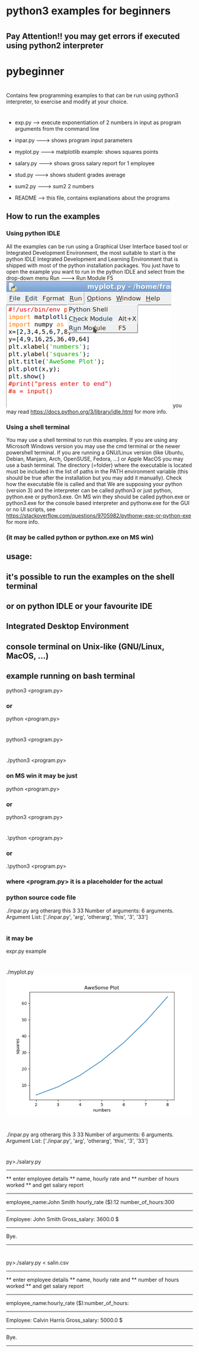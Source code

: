 # ##################################
# python3 examples for beginners  ##
# ##################################

## Pay Attention!! you may get errors if executed using python2 interpreter

# pybeginner
# ##################################
Contains few programming examples to that can be run 
using python3 interpreter, to exercise and modify at your choice.
# ##################################

- exp.py --> execute exponentiation of 2 numbers in input
              as program arguments from the command line
- inpar.py ---> shows program input parameters

- myplot.py ---> matplotlib example: shows squares points

- salary.py ---> shows gross salary report for 1 employee

- stud.py ---> shows student grades average

- sum2.py ---> sum2 2 numbers

- README --> this file, contains explanations about the programs
## How to run the examples
### Using python IDLE
All the examples can be run using a Graphical User Interface
based tool or Integrated Development Environment, the most
suitable to start is the python IDLE Integrated Development and Learning Environment
that is shipped with most of the python installation packages.
You just have to open the example you want to run in the python IDLE
and select from the drop-down menu Run ---> Run Module F5
![run example in python IDLE](howtorun.png "how to run an example in the python IDLE Integrated and Learning Environment")
you may read https://docs.python.org/3/library/idle.html for more info.
### Using a shell terminal 
You may use a shell terminal to run this examples. If you are using 
any Microsoft Windows version you may use the cmd terminal or the newer
powershell terminal. If you are running a GNU/Linux version
(like Ubuntu, Debian, Manjaro, Arch, OpenSUSE, Fedora, ...) or Apple MacOS
you may use a bash terminal.
The directory (=folder) where the executable is located must be included in the list
of paths in the PATH environment variable (this should be true after the installation
but you may add it manually).
Check how the executable file is called and that
We are supposing your python (version 3) and the interpreter can be called python3
or just python, python.exe or python3.exe. 
On MS win they should be called python.exe or python3.exe for the console based interpreter
and pythonw.exe for the GUI or no UI scripts, see https://stackoverflow.com/questions/9705982/pythonw-exe-or-python-exe for more info.
### (it may be called python or python.exe on MS win)
## usage:
## it's possible to run the examples on the shell terminal
## or on python IDLE or your favourite IDE
## Integrated Desktop Environment
## console terminal on Unix-like (GNU/Linux, MacOS, ...)
## example running on bash terminal

python3 <program.py>
### or
python <program.py>
#
python3 <program.py>
#
./python3 <program.py>
### on MS win it may be just
python <program.py>
### or
python3 <program.py>
#
.\python <program.py>
### or 
.\python3 <program.py>
### where <program.py> it is a placeholder for the actual
### python source code file
./inpar.py arg otherarg this 3 33
Number of arguments: 6 arguments.
Argument List: ['./inpar.py', 'arg', 'otherarg', 'this', '3', '33']
#
### it may be
expr.py example
#
./myplot.py
![myplot results](awesome.png "myplot.py giving results")
#
./inpar.py arg otherarg this 3 33
Number of arguments: 6 arguments.
Argument List: ['./inpar.py', 'arg', 'otherarg', 'this', '3', '33']
#
py>./salary.py
*************************
** enter employee details
** name, hourly rate and
** number of hours worked
** and get salary report
*************************
employee_name:John Smith
hourly_rate ($):12
number_of_hours:300

*************************
Employee: John Smith
Gross_salary: 3600.0 $
*************************
Bye.
*************************
#
py>./salary.py < salin.csv 
*************************
** enter employee details
** name, hourly rate and
** number of hours worked
** and get salary report
*************************
employee_name:hourly_rate ($):number_of_hours:
*************************
Employee: Calvin Harris
Gross_salary: 5000.0 $
*************************
Bye.
*************************
